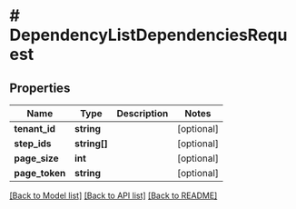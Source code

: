 # # DependencyListDependenciesRequest


## Properties


Name | Type | Description | Notes
------------ | ------------- | ------------- | -------------
**tenant_id**| **string** |   | [optional]
**step_ids**| **string[]** |   | [optional]
**page_size**| **int** |   | [optional]
**page_token**| **string** |   | [optional]


[[Back to Model list]](../../README.md#models) [[Back to API list]](../../README.md#endpoints) [[Back to README]](../../README.md)